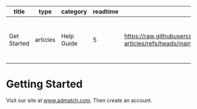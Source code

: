 | title | type | category | readtime | imageurl | tags |
|-------|------|----------|-----------|----------|------|
| Get Started | articles | Help Guide | 5 | https://raw.githubusercontent.com/cosmixcom/admatch-articles/refs/heads/main/static/Get%20Started.png | Help, Guide, Get Started, Tutorial, Learn |

# Getting Started

Visit our site at www.admatch.com. Then create an account.
